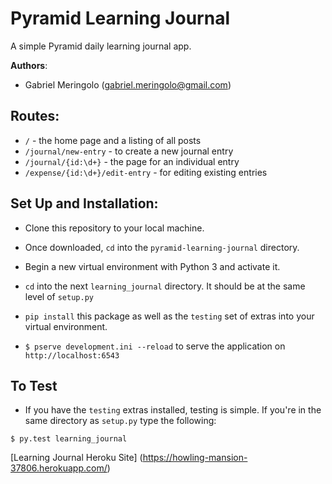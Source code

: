 # Pyramid Learning Journal

A simple Pyramid daily learning journal app.

**Authors**:

- Gabriel Meringolo (gabriel.meringolo@gmail.com)


## Routes:

- `/` - the home page and a listing of all posts
- `/journal/new-entry` - to create a new journal entry
- `/journal/{id:\d+}` - the page for an individual entry
- `/expense/{id:\d+}/edit-entry` - for editing existing entries 

## Set Up and Installation:

- Clone this repository to your local machine.

- Once downloaded, `cd` into the `pyramid-learning-journal` directory.

- Begin a new virtual environment with Python 3 and activate it.

- `cd` into the next `learning_journal` directory. It should be at the same level of `setup.py`

- `pip install` this package as well as the `testing` set of extras into your virtual environment.

- `$ pserve development.ini --reload` to serve the application on `http://localhost:6543`

## To Test

- If you have the `testing` extras installed, testing is simple. If you're in the same directory as `setup.py` type the following:

```
$ py.test learning_journal
```

[Learning Journal Heroku Site] (https://howling-mansion-37806.herokuapp.com/)